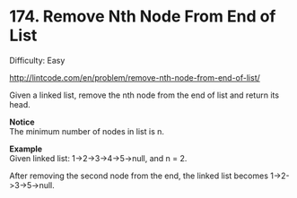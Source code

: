 # 174. Remove Nth Node From End of List

Difficulty: Easy

http://lintcode.com/en/problem/remove-nth-node-from-end-of-list/

Given a linked list, remove the nth node from the end of list and return its head.

**Notice**  
The minimum number of nodes in list is n.

**Example**  
Given linked list: 1->2->3->4->5->null, and n = 2.

After removing the second node from the end, the linked list becomes 1->2->3->5->null.

